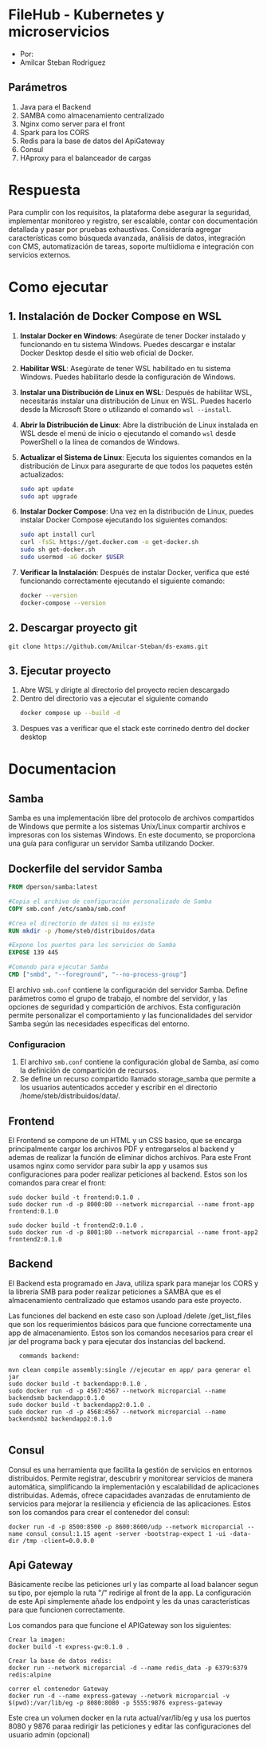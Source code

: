 # FileHub - Kubernetes y microservicios
- Por:
- Amilcar Steban Rodriguez
  
## Parámetros
1. Java para el Backend
2. SAMBA como almacenamiento centralizado
3. Nginx como server para el front
4. Spark para los CORS
5. Redis para la base de datos del ApiGateway
6. Consul
7. HAproxy para el balanceador de cargas
# Respuesta
Para cumplir con los requisitos, la plataforma debe asegurar la seguridad, implementar monitoreo y registro, ser escalable, contar con documentación detallada y pasar por pruebas exhaustivas. Consideraría agregar características como búsqueda avanzada, análisis de datos, integración con CMS, automatización de tareas, soporte multiidioma e integración con servicios externos.

# Como ejecutar
## 1. Instalación de Docker Compose en WSL

1. **Instalar Docker en Windows**: Asegúrate de tener Docker instalado y funcionando en tu sistema Windows. Puedes descargar e instalar Docker Desktop desde el sitio web oficial de Docker.

2. **Habilitar WSL**: Asegúrate de tener WSL habilitado en tu sistema Windows. Puedes habilitarlo desde la configuración de Windows.

3. **Instalar una Distribución de Linux en WSL**: Después de habilitar WSL, necesitarás instalar una distribución de Linux en WSL. Puedes hacerlo desde la Microsoft Store o utilizando el comando `wsl --install`.

4. **Abrir la Distribución de Linux**: Abre la distribución de Linux instalada en WSL desde el menú de inicio o ejecutando el comando `wsl` desde PowerShell o la línea de comandos de Windows.

5. **Actualizar el Sistema de Linux**: Ejecuta los siguientes comandos en la distribución de Linux para asegurarte de que todos los paquetes estén actualizados:
   ```bash
   sudo apt update
   sudo apt upgrade
6. **Instalar Docker Compose**: Una vez en la distribución de Linux, puedes instalar Docker Compose ejecutando los siguientes comandos:
   ```bash
   sudo apt install curl
   curl -fsSL https://get.docker.com -o get-docker.sh
   sudo sh get-docker.sh
   sudo usermod -aG docker $USER
7. **Verificar la Instalación**: Después de instalar Docker, verifica que esté funcionando correctamente ejecutando el siguiente comando:
   ```bash
   docker --version
   docker-compose --version

## 2. Descargar proyecto git
``git clone https://github.com/Amilcar-Steban/ds-exams.git``
## 3. Ejecutar proyecto
1. Abre WSL y dirigte al directorio del proyecto recien descargado
2. Dentro del directorio vas a ejecutar el siguiente comando
   ```bash
   docker compose up --build -d
3. Despues vas a verificar que el stack este corrinedo dentro del docker desktop

# Documentacion
## Samba
Samba es una implementación libre del protocolo de archivos compartidos de Windows que permite a los sistemas Unix/Linux compartir archivos e impresoras con los sistemas Windows. En este documento, se proporciona una guía para configurar un servidor Samba utilizando Docker.
## Dockerfile del servidor Samba
   ```Dockerfile
   FROM dperson/samba:latest

   #Copia el archivo de configuración personalizado de Samba
   COPY smb.conf /etc/samba/smb.conf

   #Crea el directorio de datos si no existe
   RUN mkdir -p /home/steb/distribuidos/data

   #Expone los puertos para los servicios de Samba
   EXPOSE 139 445

   #Comando para ejecutar Samba
   CMD ["smbd", "--foreground", "--no-process-group"]
```

El archivo `smb.conf` contiene la configuración del servidor Samba. Define parámetros como el grupo de trabajo, el nombre del servidor, y las opciones de seguridad y compartición de archivos. Esta configuración permite personalizar el comportamiento y las funcionalidades del servidor Samba según las necesidades específicas del entorno.

### Configuracion
1. El archivo `smb.conf` contiene la configuración global de Samba, así como la definición de compartición de recursos.
2. Se define un recurso compartido llamado storage_samba que permite a los usuarios autenticados acceder y escribir en el directorio /home/steb/distribuidos/data/.

## Frontend
El Frontend se compone de un HTML y un CSS basico, que se encarga principalmente cargar los archivos PDF y entregarselos al backend y ademas de realizar la función de eliminar dichos archivos. Para este Front usamos nginx como servidor para subir la app y usamos sus configuraciones para poder realizar peticiones al backend. Estos son los comandos para crear el front:

```
sudo docker build -t frontend:0.1.0 .
sudo docker run -d -p 8000:80 --network microparcial --name front-app frontend:0.1.0

sudo docker build -t frontend2:0.1.0 .
sudo docker run -d -p 8001:80 --network microparcial --name front-app2 frontend2:0.1.0
```



## Backend
El Backend esta programado en Java, utiliza spark para manejar los CORS y la librería SMB para poder realizar peticiones a SAMBA que es el almacenamiento centralizado que estamos usando para este proyecto.

Las funciones del backend en este caso son /upload /delete /get_list_files que son los requerimientos básicos para que funcione correctamente una app de almacenamiento. Estos son los comandos necesarios para crear el jar del programa back y para ejecutar dos instancias del backend.

```
   commands backend:

mvn clean compile assembly:single //ejecutar en app/ para generar el jar
sudo docker build -t backendapp:0.1.0 .
sudo docker run -d -p 4567:4567 --network microparcial --name backendsmb backendapp:0.1.0
sudo docker build -t backendapp2:0.1.0 .
sudo docker run -d -p 4568:4567 --network microparcial --name backendsmb2 backendapp2:0.1.0


```

## Consul 
Consul es una herramienta que facilita la gestión de servicios en entornos distribuidos. Permite registrar, descubrir y monitorear servicios de manera automática, simplificando la implementación y escalabilidad de aplicaciones distribuidas. Además, ofrece capacidades avanzadas de enrutamiento de servicios para mejorar la resiliencia y eficiencia de las aplicaciones. Estos son los comandos para crear el contenedor del consul:

```
docker run -d -p 8500:8500 -p 8600:8600/udp --network microparcial --name consul consul:1.15 agent -server -bootstrap-expect 1 -ui -data-dir /tmp -client=0.0.0.0
```

## Api Gateway
Básicamente recibe las peticiones url y las comparte al load balancer segun su tipo, por ejemplo la ruta "/" redirige al front de la app. La configuración de este Api simplemente añade los endpoint y les da unas caracteristicas para que funcionen correctamente.

Los comandos para que funcione el APIGateway son los siguientes:
```
Crear la imagen:
docker build -t express-gw:0.1.0 .

Crear la base de datos redis:
docker run --network microparcial -d --name redis_data -p 6379:6379 redis:alpine

correr el contenedor Gateway
docker run -d --name express-gateway --network microparcial -v $(pwd):/var/lib/eg -p 8080:8080 -p 5555:9876 express-gateway
```
Este crea un volumen docker en la ruta actual/var/lib/eg y usa los puertos 8080 y 9876 paraa redirigir las peticiones y editar las configuraciones del usuario admin (opcional)
